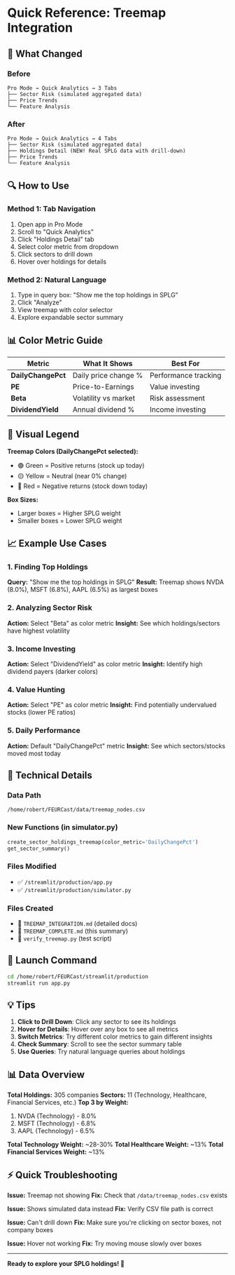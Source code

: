 # Quick Reference: Treemap Integration

## 🎯 What Changed

### Before
```
Pro Mode → Quick Analytics → 3 Tabs
├── Sector Risk (simulated aggregated data)
├── Price Trends
└── Feature Analysis
```

### After
```
Pro Mode → Quick Analytics → 4 Tabs
├── Sector Risk (simulated aggregated data)
├── Holdings Detail (NEW! Real SPLG data with drill-down)
├── Price Trends
└── Feature Analysis
```

## 🔍 How to Use

### Method 1: Tab Navigation
1. Open app in Pro Mode
2. Scroll to "Quick Analytics"
3. Click "Holdings Detail" tab
4. Select color metric from dropdown
5. Click sectors to drill down
6. Hover over holdings for details

### Method 2: Natural Language
1. Type in query box: "Show me the top holdings in SPLG"
2. Click "Analyze"
3. View treemap with color selector
4. Explore expandable sector summary

## 📊 Color Metric Guide

| Metric | What It Shows | Best For |
|--------|---------------|----------|
| **DailyChangePct** | Daily price change % | Performance tracking |
| **PE** | Price-to-Earnings | Value investing |
| **Beta** | Volatility vs market | Risk assessment |
| **DividendYield** | Annual dividend % | Income investing |

## 🎨 Visual Legend

**Treemap Colors (DailyChangePct selected):**
- 🟢 Green = Positive returns (stock up today)
- 🟡 Yellow = Neutral (near 0% change)
- 🔴 Red = Negative returns (stock down today)

**Box Sizes:**
- Larger boxes = Higher SPLG weight
- Smaller boxes = Lower SPLG weight

## 📈 Example Use Cases

### 1. Finding Top Holdings
**Query:** "Show me the top holdings in SPLG"
**Result:** Treemap shows NVDA (8.0%), MSFT (6.8%), AAPL (6.5%) as largest boxes

### 2. Analyzing Sector Risk
**Action:** Select "Beta" as color metric
**Insight:** See which holdings/sectors have highest volatility

### 3. Income Investing
**Action:** Select "DividendYield" as color metric
**Insight:** Identify high dividend payers (darker colors)

### 4. Value Hunting
**Action:** Select "PE" as color metric
**Insight:** Find potentially undervalued stocks (lower PE ratios)

### 5. Daily Performance
**Action:** Default "DailyChangePct" metric
**Insight:** See which sectors/stocks moved most today

## 🔧 Technical Details

### Data Path
```
/home/robert/FEURCast/data/treemap_nodes.csv
```

### New Functions (in simulator.py)
```python
create_sector_holdings_treemap(color_metric='DailyChangePct')
get_sector_summary()
```

### Files Modified
- ✅ `/streamlit/production/app.py`
- ✅ `/streamlit/production/simulator.py`

### Files Created
- 📄 `TREEMAP_INTEGRATION.md` (detailed docs)
- 📄 `TREEMAP_COMPLETE.md` (this summary)
- 📄 `verify_treemap.py` (test script)

## 🚀 Launch Command

```bash
cd /home/robert/FEURCast/streamlit/production
streamlit run app.py
```

## 💡 Tips

1. **Click to Drill Down**: Click any sector to see its holdings
2. **Hover for Details**: Hover over any box to see all metrics
3. **Switch Metrics**: Try different color metrics to gain different insights
4. **Check Summary**: Scroll to see the sector summary table
5. **Use Queries**: Try natural language queries about holdings

## 📊 Data Overview

**Total Holdings:** 305 companies
**Sectors:** 11 (Technology, Healthcare, Financial Services, etc.)
**Top 3 by Weight:**
1. NVDA (Technology) - 8.0%
2. MSFT (Technology) - 6.8%
3. AAPL (Technology) - 6.5%

**Total Technology Weight:** ~28-30%
**Total Healthcare Weight:** ~13%
**Total Financial Services Weight:** ~13%

## ⚡ Quick Troubleshooting

**Issue:** Treemap not showing
**Fix:** Check that `/data/treemap_nodes.csv` exists

**Issue:** Shows simulated data instead
**Fix:** Verify CSV file path is correct

**Issue:** Can't drill down
**Fix:** Make sure you're clicking on sector boxes, not company boxes

**Issue:** Hover not working
**Fix:** Try moving mouse slowly over boxes

---

**Ready to explore your SPLG holdings! 🎉**
